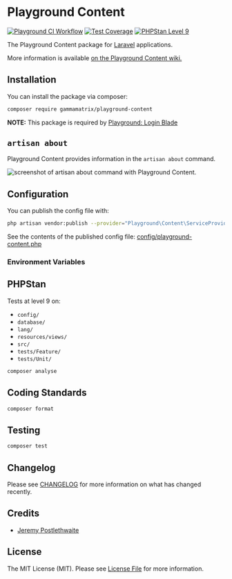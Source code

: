 # Playground Content

[![Playground CI Workflow](https://github.com/gammamatrix/playground-content/actions/workflows/ci.yml/badge.svg?branch=develop)](https://raw.githubusercontent.com/gammamatrix/playground-content/testing/develop/testdox.txt)
[![Test Coverage](https://raw.githubusercontent.com/gammamatrix/playground-content/testing/develop/coverage.svg)](tests)
[![PHPStan Level 9](https://img.shields.io/badge/PHPStan-level%209-brightgreen)](.github/workflows/ci.yml#L120)

The Playground Content package for [Laravel](https://laravel.com/docs/10.x) applications.

More information is available [on the Playground Content wiki.](https://github.com/gammamatrix/playground-content/wiki)

## Installation

You can install the package via composer:

```bash
composer require gammamatrix/playground-content
```

**NOTE:** This package is required by [Playground: Login Blade](https://github.com/gammamatrix/playground-login-blade)

## `artisan about`

Playground Content provides information in the `artisan about` command.

<img src="resources/docs/artisan-about-playground-content.png" alt="screenshot of artisan about command with Playground Content.">


## Configuration

You can publish the config file with:
```bash
php artisan vendor:publish --provider="Playground\Content\ServiceProvider" --tag="playground-config"
```

See the contents of the published config file: [config/playground-content.php](config/playground-content.php)

### Environment Variables



## PHPStan

Tests at level 9 on:
- `config/`
- `database/`
- `lang/`
- `resources/views/`
- `src/`
- `tests/Feature/`
- `tests/Unit/`

```sh
composer analyse
```

## Coding Standards

```sh
composer format
```

## Testing

```sh
composer test
```

## Changelog

Please see [CHANGELOG](CHANGELOG.md) for more information on what has changed recently.

## Credits

- [Jeremy Postlethwaite](https://github.com/gammamatrix)

## License

The MIT License (MIT). Please see [License File](LICENSE.md) for more information.
